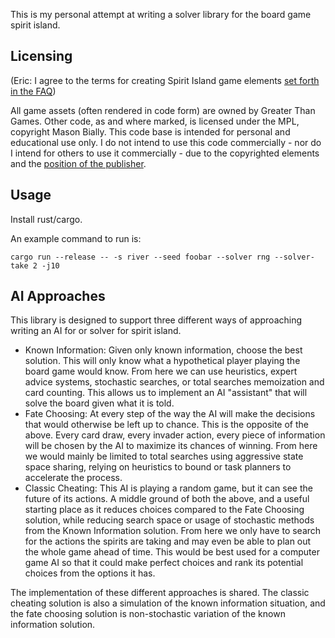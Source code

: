 
This is my personal attempt at writing a solver library for the board game spirit island.

## Licensing

(Eric: I agree to the terms for creating Spirit Island game elements [set forth in the FAQ](https://querki.net/u/darker/spirit-island-faq/#!.9v5ka4u))

All game assets (often rendered in code form) are owned by Greater Than Games. Other code, as and where marked, is licensed under the MPL, copyright Mason Bially. This code base is intended for personal and educational use only. I do not intend to use this code commercially - nor do I intend for others to use it commercially - due to the copyrighted elements and the [position of the publisher](https://querki.net/u/darker/spirit-island-faq/#!.9v5ka4u).

## Usage

Install rust/cargo.

An example command to run is:

```
cargo run --release -- -s river --seed foobar --solver rng --solver-take 2 -j10
```

## AI Approaches

This library is designed to support three different ways of approaching writing an AI for or solver for spirit island.

* Known Information: Given only known information, choose the best solution. This will only know what a hypothetical player playing the board game would know. From here we can use heuristics, expert advice systems, stochastic searches, or total searches memoization and card counting. This allows us to implement an AI "assistant" that will solve the board given what it is told.
* Fate Choosing: At every step of the way the AI will make the decisions that would otherwise be left up to chance. This is the opposite of the above. Every card draw, every invader action, every piece of information will be chosen by the AI to maximize its chances of winning. From here we would mainly be limited to total searches using aggressive state space sharing, relying on heuristics to bound or task planners to accelerate the process.
* Classic Cheating: This AI is playing a random game, but it can see the future of its actions. A middle ground of both the above, and a useful starting place as it reduces choices compared to the Fate Choosing solution, while reducing search space or usage of stochastic methods from the Known Information solution. From here we only have to search for the actions the spirits are taking and may even be able to plan out the whole game ahead of time. This would be best used for a computer game AI so that it could make perfect choices and rank its potential choices from the options it has.

The implementation of these different approaches is shared. The classic cheating solution is also a simulation of the known information situation, and the fate choosing solution is non-stochastic variation of the known information solution.
